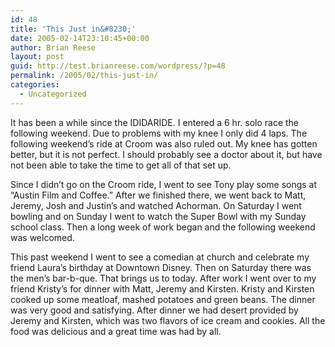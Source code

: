 ```yaml
---
id: 48
title: 'This Just in&#8230;'
date: 2005-02-14T23:10:45+00:00
author: Brian Reese
layout: post
guid: http://test.brianreese.com/wordpress/?p=48
permalink: /2005/02/this-just-in/
categories:
  - Uncategorized
---
```

It has been a while since the IDIDARIDE. I entered a 6 hr. solo race the following weekend. Due to problems with my knee I only did 4 laps. The following weekend&#8217;s ride at Croom was also ruled out. My knee has gotten better, but it is not perfect. I should probably see a doctor about it, but have not been able to take the time to get all of that set up.

Since I didn&#8217;t go on the Croom ride, I went to see Tony play some songs at &#8220;Austin Film and Coffee.&#8221; After we finished there, we went back to Matt, Jeremy, Josh and Justin&#8217;s and watched Achorman. On Saturday I went bowling and on Sunday I went to watch the Super Bowl with my Sunday school class. Then a long week of work began and the following weekend was welcomed.

This past weekend I went to see a comedian at church and celebrate my friend Laura&#8217;s birthday at Downtown Disney. Then on Saturday there was the men&#8217;s bar-b-que. That brings us to today. After work I went over to my friend Kristy&#8217;s for dinner with Matt, Jeremy and Kirsten. Kristy and Kirsten cooked up some meatloaf, mashed potatoes and green beans. The dinner was very good and satisfying. After dinner we had desert provided by Jeremy and Kirsten, which was two flavors of ice cream and cookies. All the food was delicious and a great time was had by all.